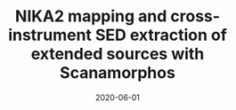 ---
title: "NIKA2 mapping and cross-instrument SED extraction of extended sources with Scanamorphos"
collection: "co_procs"
permalink: https://ui.adsabs.harvard.edu/abs/2020EPJWC.22800024R/abstract
date: 2020-06-01
venue: "mm Universe @ NIKA2 - Observing the mm Universe with the NIKA2 Camera"
citation: "Roussel, H., Ponthieu, N., Adam, R., et al. (2020), mm Universe @ NIKA2 - Observing the mm Universe with the NIKA2 Camera, 228, 00024."
---